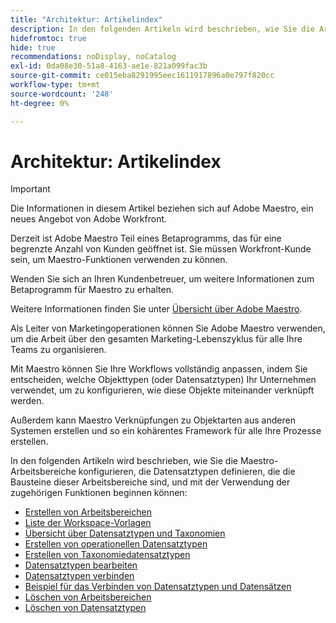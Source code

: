 ```yaml
---
title: "Architektur: Artikelindex"
description: In den folgenden Artikeln wird beschrieben, wie Sie die Architektur von Adobe Maestro konfigurieren können. Im Rahmen dieser Konfiguration erfahren Sie, wie Sie Arbeitsbereiche, Datensatztypen und benutzerdefinierte Felder erstellen, um die Workflows abzubilden, die Sie in Adobe Maestro verwalten möchten.
hidefromtoc: true
hide: true
recommendations: noDisplay, noCatalog
exl-id: 0da08e30-51a8-4163-ae1e-821a099fac3b
source-git-commit: ce015eba8291995eec1611917896a0e797f820cc
workflow-type: tm+mt
source-wordcount: '248'
ht-degree: 0%

---
```


<!--
---
title: "Architecture: article index"
description: The following articles describe how you can configure the architecture of Adobe Maestro. As part of this configuration, you learn how you create workspaces, record types, and custom fields to map out the workflows you want to manage in Adobe Maestro. 
hidefromtoc: yes
author: Alina
feature: Work Management
role: User, Admin
hide: yes
---
-->

<!--update the metadata with real information when making this avilable in TOC and in the left nav-->

# Architektur: Artikelindex

>[!IMPORTANT]
>
>Die Informationen in diesem Artikel beziehen sich auf Adobe Maestro, ein neues Angebot von Adobe Workfront.
>
>Derzeit ist Adobe Maestro Teil eines Betaprogramms, das für eine begrenzte Anzahl von Kunden geöffnet ist. Sie müssen Workfront-Kunde sein, um Maestro-Funktionen verwenden zu können.
>
>Wenden Sie sich an Ihren Kundenbetreuer, um weitere Informationen zum Betaprogramm für Maestro zu erhalten.
>
>Weitere Informationen finden Sie unter [Übersicht über Adobe Maestro](../maestro-overview.md).

Als Leiter von Marketingoperationen können Sie Adobe Maestro verwenden, um die Arbeit über den gesamten Marketing-Lebenszyklus für alle Ihre Teams zu organisieren.

Mit Maestro können Sie Ihre Workflows vollständig anpassen, indem Sie entscheiden, welche Objekttypen (oder Datensatztypen) Ihr Unternehmen verwendet, um zu konfigurieren, wie diese Objekte miteinander verknüpft werden.

Außerdem kann Maestro Verknüpfungen zu Objektarten aus anderen Systemen erstellen und so ein kohärentes Framework für alle Ihre Prozesse erstellen.

In den folgenden Artikeln wird beschrieben, wie Sie die Maestro-Arbeitsbereiche konfigurieren, die Datensatztypen definieren, die die Bausteine dieser Arbeitsbereiche sind, und mit der Verwendung der zugehörigen Funktionen beginnen können:

* [Erstellen von Arbeitsbereichen](../architecture/create-workspaces.md)
* [Liste der Workspace-Vorlagen](../architecture/workspace-templates.md)
* [Übersicht über Datensatztypen und Taxonomien](../architecture/overview-of-record-types-and-taxonomies.md)
* [Erstellen von operationellen Datensatztypen](../architecture/create-record-types.md)
* [Erstellen von Taxonomiedatensatztypen](../architecture/create-a-taxonomy.md)
* [Datensatztypen bearbeiten](../architecture/edit-record-types.md)
* [Datensatztypen verbinden](../architecture/connect-record-types.md)
* [Beispiel für das Verbinden von Datensatztypen und Datensätzen](../architecture/example-connect-record-types-and-records.md)
* [Löschen von Arbeitsbereichen](../architecture/delete-workspaces.md)
* [Löschen von Datensatztypen](../architecture/delete-record-types.md)

